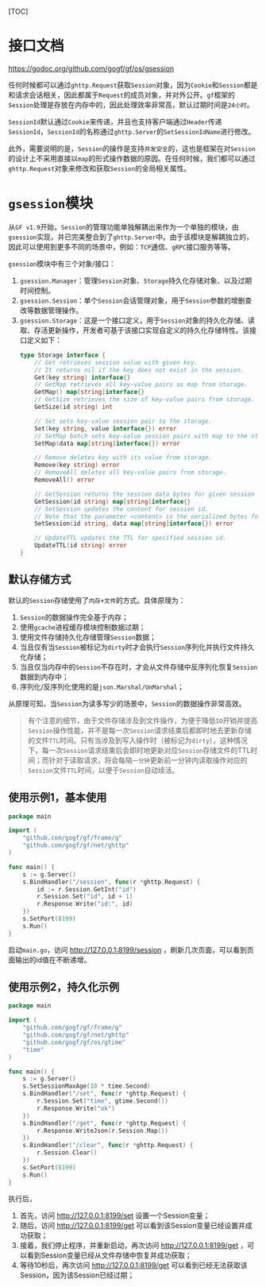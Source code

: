 
[TOC]


# 接口文档

https://godoc.org/github.com/gogf/gf/os/gsession


任何时候都可以通过`ghttp.Request`获取`Session`对象，因为`Cookie`和`Session`都是和请求会话相关，因此都属于`Request`的成员对象，并对外公开。`gf`框架的`Session`处理是存放在内存中的，因此处理效率非常高，默认过期时间是`24小时`。

`SessionId`默认通过`Cookie`来传递，并且也支持客户端通过`Header`传递`SessionId`，`SessionId`的名称通过`ghttp.Server`的`SetSessionIdName`进行修改。

此外，需要说明的是，`Session`的操作是支持`并发安全`的，这也是框架在对`Session`的设计上不采用直接以`map`的形式操作数据的原因。在任何时候，我们都可以通过`ghttp.Request`对象来修改和获取`Session`的全局相关属性。



# `gsession`模块

从`GF v1.9`开始，`Session`的管理功能单独解耦出来作为一个单独的模块，由`gsession`实现，并已完美整合到了`ghttp.Server`中。由于该模块是解耦独立的，因此可以使用到更多不同的场景中，例如：`TCP`通信、`gRPC`接口服务等等。

`gsession`模块中有三个对象/接口：
1. `gsession.Manager`：管理`Session`对象、`Storage`持久化存储对象、以及过期时间控制。
1. `gsession.Session`：单个`Session`会话管理对象，用于`Session`参数的增删查改等数据管理操作。
1. `gsession.Storage`：这是一个接口定义，用于`Session`对象的持久化存储、读取、存活更新操作，开发者可基于该接口实现自定义的持久化存储特性。该接口定义如下：
    ```go
    type Storage interface {
        // Get retrieves session value with given key.
        // It returns nil if the key does not exist in the session.
        Get(key string) interface{}
        // GetMap retrieves all key-value pairs as map from storage.
        GetMap() map[string]interface{}
        // GetSize retrieves the size of key-value pairs from storage.
        GetSize(id string) int

        // Set sets key-value session pair to the storage.
        Set(key string, value interface{}) error
        // SetMap batch sets key-value session pairs with map to the storage.
        SetMap(data map[string]interface{}) error

        // Remove deletes key with its value from storage.
        Remove(key string) error
        // RemoveAll deletes all key-value pairs from storage.
        RemoveAll() error

        // GetSession returns the session data bytes for given session id.
        GetSession(id string) map[string]interface{}
        // SetSession updates the content for session id.
        // Note that the parameter <content> is the serialized bytes for session map.
        SetSession(id string, data map[string]interface{}) error

        // UpdateTTL updates the TTL for specified session id.
        UpdateTTL(id string) error
    }
    ```
    
## 默认存储方式
默认的`Session`存储使用了`内存+文件`的方式。具体原理为：
1. `Session`的数据操作完全基于内存；
1. 使用`gcache`进程缓存模块控制数据过期；
1. 使用文件存储持久化存储管理`Session`数据；
1. 当且仅有当`Session`被标记为`dirty`时才会执行`Session`序列化并执行文件持久化存储；
1. 当且仅当内存中的`Session`不存在时，才会从文件存储中反序列化恢复`Session`数据到内存中；
1. 序列化/反序列化使用的是`json.Marshal/UnMarshal`；

从原理可知，当`Session`为读多写少的场景中，`Session`的数据操作非常高效。

> 有个注意的细节，由于文件存储涉及到文件操作，为便于降低`IO`开销并提高`Session`操作性能，并不是每一次`Session`请求结束后都即时地去更新存储的文件`TTL`时间。只有当涉及到写入操作时（被标记为`dirty`），这种情况下，每一次`Session`请求结束后会即时地更新对应`Session`存储文件的TTL时间；而针对于读取请求，将会每隔`一分钟`更新前一分钟内读取操作对应的`Session`文件`TTL`时间，以便于`Session`自动续活。


## 使用示例1，基本使用

```go
package main

import (
    "github.com/gogf/gf/frame/g"
    "github.com/gogf/gf/net/ghttp"
)

func main() {
    s := g.Server()
    s.BindHandler("/session", func(r *ghttp.Request) {
        id := r.Session.GetInt("id")
        r.Session.Set("id", id + 1)
        r.Response.Write("id:", id)
    })
    s.SetPort(8199)
    s.Run()
}
```
启动`main.go`，访问 http://127.0.0.1:8199/session ，刷新几次页面，可以看到页面输出的id值在不断递增。


## 使用示例2，持久化示例

```go
package main

import (
	"github.com/gogf/gf/frame/g"
	"github.com/gogf/gf/net/ghttp"
	"github.com/gogf/gf/os/gtime"
	"time"
)

func main() {
	s := g.Server()
	s.SetSessionMaxAge(10 * time.Second)
	s.BindHandler("/set", func(r *ghttp.Request) {
		r.Session.Set("time", gtime.Second())
		r.Response.Write("ok")
	})
	s.BindHandler("/get", func(r *ghttp.Request) {
		r.Response.WriteJson(r.Session.Map())
	})
	s.BindHandler("/clear", func(r *ghttp.Request) {
		r.Session.Clear()
	})
	s.SetPort(8199)
	s.Run()
}
```
执行后，
1. 首先，访问  http://127.0.0.1:8199/set  设置一个Session变量；
1. 随后，访问  http://127.0.0.1:8199/get  可以看到该Session变量已经设置并成功获取；
1. 接着，我们停止程序，并重新启动，再次访问  http://127.0.0.1:8199/get  ，可以看到Session变量已经从文件存储中恢复并成功获取；
1. 等待10秒后，再次访问  http://127.0.0.1:8199/get  可以看到已经无法获取该Session，因为该Session已经过期；


